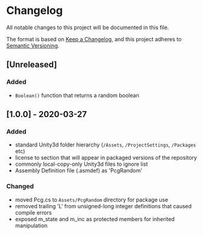 # Changelog
All notable changes to this project will be documented in this file.

The format is based on [Keep a Changelog](https://keepachangelog.com/en/1.0.0/),
and this project adheres to [Semantic Versioning](https://semver.org/spec/v2.0.0.html).

## [Unreleased]
### Added
- `Boolean()` function that returns a random boolean

## [1.0.0] - 2020-03-27
### Added
- standard Unity3d folder hierarchy (`/Assets`, `/ProjectSettings`, `/Packages` etc)
- license to section that will appear in packaged versions of the repository
- commonly local-copy-only Unity3d files to ignore list
- Assembly Definition file (.asmdef) as 'PcgRandom'

### Changed
- moved Pcg.cs to `Assets/PcgRandom` directory for package use
- removed trailing 'L' from unsigned-long integer definitions that caused compile errors
- exposed m_state and m_inc as protected members for inherited manipulation